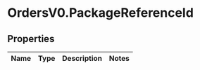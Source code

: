 # OrdersV0.PackageReferenceId

## Properties
Name | Type | Description | Notes
------------ | ------------- | ------------- | -------------



